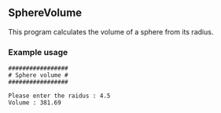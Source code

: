 ## SphereVolume

This program calculates the volume of a sphere from its radius.

### Example usage

```
#################
# Sphere volume #
#################

Please enter the raidus : 4.5
Volume : 381.69
```

